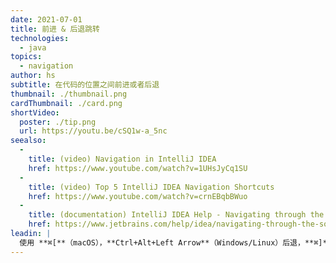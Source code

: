 ```yaml
---
date: 2021-07-01
title: 前进 & 后退跳转
technologies:
  - java
topics:
  - navigation
author: hs
subtitle: 在代码的位置之间前进或者后退
thumbnail: ./thumbnail.png
cardThumbnail: ./card.png
shortVideo:
  poster: ./tip.png
  url: https://youtu.be/cSQ1w-a_5nc
seealso:
  - 
    title: (video) Navigation in IntelliJ IDEA
    href: https://www.youtube.com/watch?v=1UHsJyCq1SU
  - 
    title: (video) Top 5 IntelliJ IDEA Navigation Shortcuts
    href: https://www.youtube.com/watch?v=crnEBqbBWuo
  - 
    title: (documentation) IntelliJ IDEA Help - Navigating through the source code
    href: https://www.jetbrains.com/help/idea/navigating-through-the-source-code.html
leadin: |
  使用 **⌘[**（macOS），**Ctrl+Alt+Left Arrow**（Windows/Linux）后退，**⌘]**（macOS），**Ctrl+Alt+Right Arrow**（Windows/Linux）前进。
---
```


